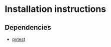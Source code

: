# Installation instructions

## Dependencies
- [pytest](https://docs.pytest.org/en/stable/getting-started.html)

